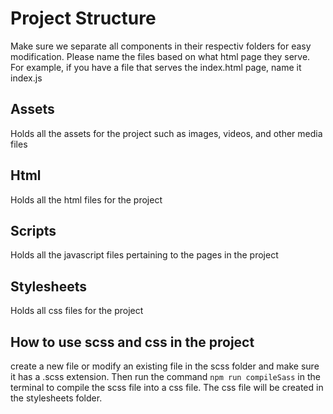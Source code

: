 # Project Structure
Make sure we separate all components in their respectiv folders for easy modification.
Please name the files based on what html page they serve. For example, if you have a file that serves the index.html page, name it index.js

## Assets
Holds all the assets for the project such as images, videos, and other media files
## Html
Holds all the html files for the project
## Scripts
Holds all the javascript files pertaining to the pages in the project
## Stylesheets
Holds all css files for the project

## How to use scss and css in the project
create a new file or modify an existing file in the scss folder and make sure it has a .scss extension. Then run the command `npm run compileSass` in the terminal to compile the scss file into a css file. The css file will be created in the stylesheets folder.